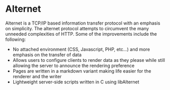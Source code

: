 # Alternet
Alternet is a TCP/IP based information transfer protocol with an emphasis on simplicity. The alternet protocol attempts to circumvent the many unneeded complexities of HTTP. Some of the improvements include the following:
  - No attached environment (CSS, Javascript, PHP, etc...) and more emphasis on the transfer of data
  - Allows users to configure clients to render data as they please while still allowing the server to announce the rendering preference
  - Pages are written in a markdown variant making life easier for the renderer and the writer
  - Lightweight server-side scripts written in C using libAlternet
